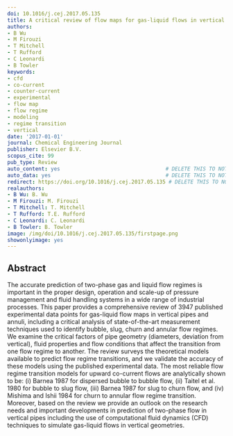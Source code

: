 ```yaml
---
doi: 10.1016/j.cej.2017.05.135
title: A critical review of flow maps for gas-liquid flows in vertical pipes and annuli
authors:
- B Wu
- M Firouzi
- T Mitchell
- T Rufford
- C Leonardi
- B Towler
keywords:
- cfd
- co-current
- counter-current
- experimental
- flow map
- flow regime
- modeling
- regime transition
- vertical
date: '2017-01-01'
journal: Chemical Engineering Journal
publisher: Elsevier B.V.
scopus_cite: 99
pub_type: Review
auto_content: yes                                  # DELETE THIS TO NOT AUTO GENERATE CONTENT
auto_data: yes                                     # DELETE THIS TO NOT AUTO GENERATE METADATA
redirect: https://doi.org/10.1016/j.cej.2017.05.135 # DELETE THIS TO NOT REDIRECT
realauthors:
- B Wu: B. Wu
- M Firouzi: M. Firouzi
- T Mitchell: T. Mitchell
- T Rufford: T.E. Rufford
- C Leonardi: C. Leonardi
- B Towler: B. Towler
image: /img/doi/10.1016/j.cej.2017.05.135/firstpage.png
showonlyimage: yes
---
```



## Abstract
The accurate prediction of two-phase gas and liquid flow regimes is important in the proper design, operation and scale-up of pressure management and fluid handling systems in a wide range of industrial processes. This paper provides a comprehensive review of 3947 published experimental data points for gas-liquid flow maps in vertical pipes and annuli, including a critical analysis of state-of-the-art measurement techniques used to identify bubble, slug, churn and annular flow regimes. We examine the critical factors of pipe geometry (diameters, deviation from vertical), fluid properties and flow conditions that affect the transition from one flow regime to another. The review surveys the theoretical models available to predict flow regime transitions, and we validate the accuracy of these models using the published experimental data. The most reliable flow regime transition models for upward co-current flows are analytically shown to be: (i) Barnea 1987 for dispersed bubble to bubble flow, (ii) Taitel et al. 1980 for bubble to slug flow, (iii) Barnea 1987 for slug to churn flow, and (iv) Mishima and Ishii 1984 for churn to annular flow regime transition. Moreover, based on the review we provide an outlook on the research needs and important developments in prediction of two-phase flow in vertical pipes including the use of computational fluid dynamics (CFD) techniques to simulate gas-liquid flows in vertical geometries.
